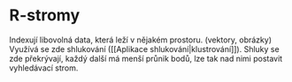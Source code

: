 # R-stromy
Indexují libovolná data, která leží v nějakém prostoru. (vektory, obrázky)
Využívá se zde shlukování ([[Aplikace shlukování|klustrování]]). Shluky se zde překrývají, každý další má menší průnik bodů, lze tak nad nimi postavit vyhledávací strom.

